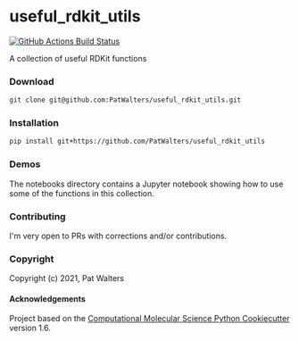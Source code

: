 useful_rdkit_utils
==============================
[//]: # (Badges)
[![GitHub Actions Build Status](https://github.com/PatWalters/useful_rdkit_utils/workflows/CI/badge.svg)](https://github.com/PatWalters/useful_rdkit_utils/actions?query=workflow%3ACI)


A collection of useful RDKit functions

### Download
```bash
git clone git@github.com:PatWalters/useful_rdkit_utils.git
```

### Installation
```bash
pip install git+https://github.com/PatWalters/useful_rdkit_utils
```

### Demos
The notebooks directory contains a Jupyter notebook showing how to use some of the functions in this collection.

### Contributing
I'm very open to PRs with corrections and/or contributions. 

### Copyright

Copyright (c) 2021, Pat Walters


#### Acknowledgements
 
Project based on the 
[Computational Molecular Science Python Cookiecutter](https://github.com/molssi/cookiecutter-cms) version 1.6.
